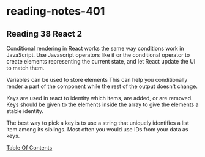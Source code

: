 # reading-notes-401


## Reading 38 React 2

Conditional rendering in React works the same way conditions work in JavaScript. Use Javascript operators like if or the conditional operator to create elements representing the current state, and let React update the UI to match them.

Variables can be used to store elements This can help you conditionally render a part of the component while the rest of the output doesn't change.

Keys are used in react to identity which items, are added, or are removed. Keys should be given to the elements inside the array to give the elements a stable identity.

The best way to pick a key is to use a string that uniquely identifies a list item among its siblings. Most often you would use IDs from your data as keys.

[Table Of Contents](README.md)